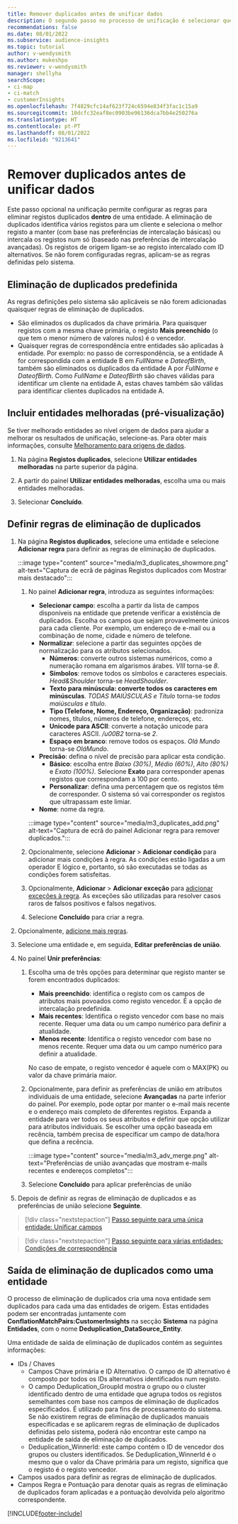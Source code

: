 ```yaml
---
title: Remover duplicados antes de unificar dados
description: O segundo passo no processo de unificação é selecionar que registos manter quando são encontrados duplicados.
recommendations: false
ms.date: 08/01/2022
ms.subservice: audience-insights
ms.topic: tutorial
author: v-wendysmith
ms.author: mukeshpo
ms.reviewer: v-wendysmith
manager: shellyha
searchScope:
- ci-map
- ci-match
- customerInsights
ms.openlocfilehash: 7f4829cfc14af623f724c6594e834f3fac1c15a9
ms.sourcegitcommit: 10dcfc32eaf8ec0903be96136dca7bb4e250276a
ms.translationtype: HT
ms.contentlocale: pt-PT
ms.lasthandoff: 08/01/2022
ms.locfileid: "9213641"
---
```

# <a name="remove-duplicates-before-unifying-data"></a>Remover duplicados antes de unificar dados

Este passo opcional na unificação permite configurar as regras para eliminar registos duplicados **dentro** de uma entidade. A eliminação de duplicados identifica vários registos para um cliente e seleciona o melhor registo a manter (com base nas preferências de intercalação básicas) ou intercala os registos num só (baseado nas preferências de intercalação avançadas). Os registos de origem ligam-se ao registo intercalado com ID alternativos. Se não forem configuradas regras, aplicam-se as regras definidas pelo sistema.

## <a name="default-deduplication"></a>Eliminação de duplicados predefinida

As regras definições pelo sistema são aplicáveis se não forem adicionadas quaisquer regras de eliminação de duplicados.

- São eliminados os duplicados da chave primária.
  Para quaisquer registos com a mesma chave primária, o registo **Mais preenchido** (o que tem o menor número de valores nulos) é o vencedor.
- Quaisquer regras de correspondência entre entidades são aplicadas à entidade.
  Por exemplo: no passo de correspondência, se a entidade A for correspondida com a entidade B em *FullName* e *DateofBirth*, também são eliminados os duplicados da entidade A por *FullName* e *DateofBirth*. Como *FullName* e *DateofBirth* são chaves válidas para identificar um cliente na entidade A, estas chaves também são válidas para identificar clientes duplicados na entidade A.

## <a name="include-enriched-entities-preview"></a>Incluir entidades melhoradas (pré-visualização)

Se tiver melhorado entidades ao nível origem de dados para ajudar a melhorar os resultados de unificação, selecione-as. Para obter mais informações, consulte [Melhoramento para origens de dados](data-sources-enrichment.md).

1. Na página **Registos duplicados**, selecione **Utilizar entidades melhoradas** na parte superior da página.

1. A partir do painel **Utilizar entidades melhoradas**, escolha uma ou mais entidades melhoradas.

1. Selecionar **Concluído**.

## <a name="define-deduplication-rules"></a>Definir regras de eliminação de duplicados

1. Na página **Registos duplicados**, selecione uma entidade e selecione **Adicionar regra** para definir as regras de eliminação de duplicados.

   :::image type="content" source="media/m3_duplicates_showmore.png" alt-text="Captura de ecrã de páginas Registos duplicados com Mostrar mais destacado":::

   1. No painel **Adicionar regra**, introduza as seguintes informações:
      - **Selecionar campo**: escolha a partir da lista de campos disponíveis na entidade que pretende verificar a existência de duplicados. Escolha os campos que sejam provavelmente únicos para cada cliente. Por exemplo, um endereço de e-mail ou a combinação de nome, cidade e número de telefone.
      - **Normalizar**: selecione a partir das seguintes opções de normalização para os atributos selecionados.
        - **Números**: converte outros sistemas numéricos, como a numeração romana em algarismos árabes. *VIII* torna-se *8*.
        - **Símbolos**: remove todos os símbolos e caracteres especiais. *Head&Shoulder* torna-se *HeadShoulder*.
        - **Texto para minúscula: converte todos os caracteres em minúsculas**. *TODAS MAIÚSCULAS e Título* torna-se *todas maiúsculas e título*.
        - **Tipo (Telefone, Nome, Endereço, Organização)**: padroniza nomes, títulos, números de telefone, endereços, etc.
        - **Unicode para ASCII**: converte a notação unicode para caracteres ASCII. */u00B2* torna-se *2*.
        - **Espaço em branco**: remove todos os espaços. *Olá   Mundo* torna-se *OláMundo*.
      - **Precisão**: defina o nível de precisão para aplicar esta condição.
        - **Básico**: escolha entre *Baixo (30%)*, *Médio (60%)*, *Alto (80%)* e *Exato (100%)*. Selecione **Exato** para corresponder apenas registos que correspondam a 100 por cento.
        - **Personalizar**: defina uma percentagem que os registos têm de corresponder. O sistema só vai corresponder os registos que ultrapassam este limiar.
      - **Nome**: nome da regra.

      :::image type="content" source="media/m3_duplicates_add.png" alt-text="Captura de ecrã do painel Adicionar regra para remover duplicados.":::

   1. Opcionalmente, selecione **Adicionar** > **Adicionar condição** para adicionar mais condições à regra. As condições estão ligadas a um operador E lógico e, portanto, só são executadas se todas as condições forem satisfeitas.

   1. Opcionalmente, **Adicionar** > **Adicionar exceção** para [adicionar exceções à regra](match-entities.md#add-exceptions-to-a-rule). As exceções são utilizadas para resolver casos raros de falsos positivos e falsos negativos.

   1. Selecione **Concluído** para criar a regra.

1. Opcionalmente, [adicione mais regras](#define-deduplication-rules).

1. Selecione uma entidade e, em seguida, **Editar preferências de união**.

1. No painel **Unir preferências**:
   1. Escolha uma de três opções para determinar que registo manter se forem encontrados duplicados:
      - **Mais preenchido**: identifica o registo com os campos de atributos mais povoados como registo vencedor. É a opção de intercalação predefinida.
      - **Mais recentes**: Identifica o registo vencedor com base no mais recente. Requer uma data ou um campo numérico para definir a atualidade.
      - **Menos recente**: Identifica o registo vencedor com base no menos recente. Requer uma data ou um campo numérico para definir a atualidade.
      
      No caso de empate, o registo vencedor é aquele com o MAX(PK) ou valor da chave primária maior.
      
   1. Opcionalmente, para definir as preferências de união em atributos individuais de uma entidade, selecione **Avançadas** na parte inferior do painel. Por exemplo, pode optar por manter o e-mail mais recente e o endereço mais completo de diferentes registos. Expanda a entidade para ver todos os seus atributos e definir que opção utilizar para atributos individuais. Se escolher uma opção baseada em recência, também precisa de especificar um campo de data/hora que defina a recência.

      :::image type="content" source="media/m3_adv_merge.png" alt-text="Preferências de união avançadas que mostram e-mails recentes e endereços completos":::

   1. Selecione **Concluído** para aplicar preferências de união

1. Depois de definir as regras de eliminação de duplicados e as preferências de união selecione **Seguinte**.
  
> [!div class="nextstepaction"]
> [Passo seguinte para uma única entidade: Unificar campos](merge-entities.md)

> [!div class="nextstepaction"]
> [Passo seguinte para várias entidades: Condições de correspondência](match-entities.md)

## <a name="deduplication-output-as-an-entity"></a>Saída de eliminação de duplicados como uma entidade

O processo de eliminação de duplicados cria uma nova entidade sem duplicados para cada uma das entidades de origem. Estas entidades podem ser encontradas juntamente com **ConflationMatchPairs:CustomerInsights** na secção **Sistema** na página **Entidades**, com o nome **Deduplication_DataSource_Entity**.

Uma entidade de saída de eliminação de duplicados contém as seguintes informações:

- IDs / Chaves
  - Campos Chave primária e ID Alternativo. O campo de ID alternativo é composto por todos os IDs alternativos identificados num registo.
  - O campo Deduplication_GroupId mostra o grupo ou o cluster identificado dentro de uma entidade que agrupa todos os registos semelhantes com base nos campos de eliminação de duplicados especificados. É utilizado para fins de processamento do sistema. Se não existirem regras de eliminação de duplicados manuais especificadas e se aplicarem regras de eliminação de duplicados definidas pelo sistema, poderá não encontrar este campo na entidade de saída de eliminação de duplicados.
  - Deduplication_WinnerId: este campo contém o ID de vencedor dos grupos ou clusters identificados. Se Deduplication_WinnerId é o mesmo que o valor da Chave primária para um registo, significa que o registo é o registo vencedor.
- Campos usados para definir as regras de eliminação de duplicados.
- Campos Regra e Pontuação para denotar quais as regras de eliminação de duplicados foram aplicadas e a pontuação devolvida pelo algoritmo correspondente.

[!INCLUDE[footer-include](includes/footer-banner.md)]
